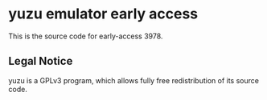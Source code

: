yuzu emulator early access
=============

This is the source code for early-access 3978.

## Legal Notice

yuzu is a GPLv3 program, which allows fully free redistribution of its source code.
